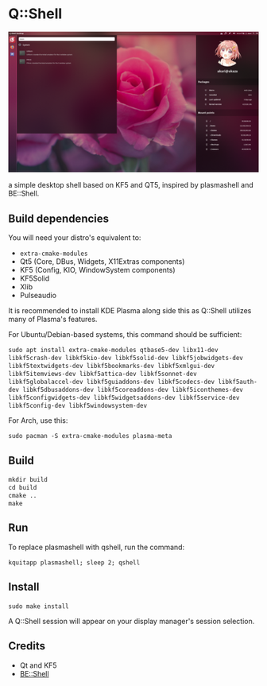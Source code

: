 # Q::Shell

![Screenshot](/screenshots/3.png)

a simple desktop shell based on KF5 and QT5, inspired by plasmashell and BE::Shell.

## Build dependencies

You will need your distro's equivalent to:

- `extra-cmake-modules`
- Qt5 (Core, DBus, Widgets, X11Extras components)
- KF5 (Config, KIO, WindowSystem components)
- KF5Solid
- Xlib
- Pulseaudio

It is recommended to install KDE Plasma along side this as Q::Shell utilizes many of Plasma's features.

For Ubuntu/Debian-based systems, this command should be sufficient:

```
sudo apt install extra-cmake-modules qtbase5-dev libx11-dev libkf5crash-dev libkf5kio-dev libkf5solid-dev libkf5jobwidgets-dev libkf5textwidgets-dev libkf5bookmarks-dev libkf5xmlgui-dev libkf5itemviews-dev libkf5attica-dev libkf5sonnet-dev libkf5globalaccel-dev libkf5guiaddons-dev libkf5codecs-dev libkf5auth-dev libkf5dbusaddons-dev libkf5coreaddons-dev libkf5iconthemes-dev libkf5configwidgets-dev libkf5widgetsaddons-dev libkf5service-dev libkf5config-dev libkf5windowsystem-dev
```

For Arch, use this:

```
sudo pacman -S extra-cmake-modules plasma-meta
```

## Build

```
mkdir build
cd build
cmake ..
make
```

## Run

To replace plasmashell with qshell, run the command:

```
kquitapp plasmashell; sleep 2; qshell
```

## Install

```
sudo make install
```

A Q::Shell session will appear on your display manager's session selection.

## Credits

 * Qt and KF5
 * [BE::Shell](https://sourceforge.net/projects/be-shell/)
